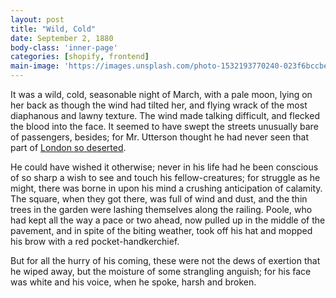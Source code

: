 ```yaml
---
layout: post
title: "Wild, Cold"
date: September 2, 1880
body-class: 'inner-page'
categories: [shopify, frontend]
main-image: 'https://images.unsplash.com/photo-1532193770240-023f6bccbeb6?ixlib=rb-0.3.5&ixid=eyJhcHBfaWQiOjEyMDd9&s=be6ef5df2c08c86b10bc8a98ba6086b6&auto=format&fit=crop&w=2100&q=80'
---
```


It was a wild, cold, seasonable night of March, with a pale moon, lying on her back as though the wind had tilted her, and flying wrack of the most diaphanous and lawny texture. The wind made talking difficult, and flecked the blood into the face. It seemed to have swept the streets unusually bare of passengers, besides; for Mr. Utterson thought he had never seen that part of [London so deserted](http://google.com).

He could have wished it otherwise; never in his life had he been conscious of so sharp a wish to see and touch his fellow-creatures; for struggle as he might, there was borne in upon his mind a crushing anticipation of calamity. The square, when they got there, was full of wind and dust, and the thin trees in the garden were lashing themselves along the railing. Poole, who had kept all the way a pace or two ahead, now pulled up in the middle of the pavement, and in spite of the biting weather, took off his hat and mopped his brow with a red pocket-handkerchief.

But for all the hurry of his coming, these were not the dews of exertion that he wiped away, but the moisture of some strangling anguish; for his face was white and his voice, when he spoke, harsh and broken.

